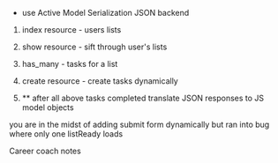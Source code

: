   * use Active Model Serialization JSON backend

1. index resource - users lists

2. show resource - sift through user's lists

3. has_many - tasks for a list

4. create resource - create tasks dynamically

5. ** after all above tasks completed
    translate JSON responses to JS model objects


you are in the midst of adding submit form dynamically but ran into bug where only one listReady loads

Career coach notes
